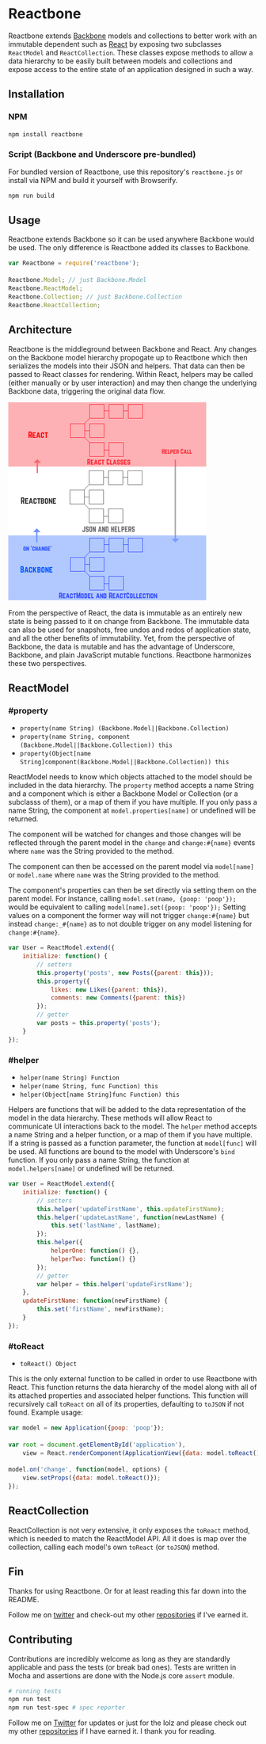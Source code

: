 Reactbone
=========

Reactbone extends [Backbone](http://backbonejs.org/) models and collections to better work with an immutable dependent such as [React](http://facebook.github.io/react/) by exposing two subclasses `ReactModel` and `ReactCollection`. These classes expose methods to allow a data hierarchy to be easily built between models and collections and expose access to the entire state of an application designed in such a way.

## Installation

### NPM 

```bash
npm install reactbone
```

### Script (Backbone and Underscore pre-bundled)
For bundled version of Reactbone, use this repository's `reactbone.js` or install via NPM and build it yourself with Browserify.

```bash
npm run build
```

## Usage

Reactbone extends Backbone so it can be used anywhere Backbone would be used. The only difference is Reactbone added its classes to Backbone.

```javascript
var Reactbone = require('reactbone');

Reactbone.Model; // just Backbone.Model
Reactbone.ReactModel;
Reactbone.Collection; // just Backbone.Collection
Reactbone.ReactCollection; 
```

## Architecture

Reactbone is the middleground between Backbone and React. Any changes on the Backbone model hierarchy propogate up to Reactbone which then serializes the models into their JSON and helpers. That data can then be passed to React classes for rendering. Within React, helpers may be called (either manually or by user interaction) and may then change the underlying Backbone data, triggering the original data flow.

![Dataflow](https://raw.githubusercontent.com/andrejewski/reactbone/master/dataflow.jpg)

From the perspective of React, the data is immutable as an entirely new state is being passed to it on change from Backbone. The immutable data can also be used for snapshots, free undos and redos of application state, and all the other benefits of immutability. Yet, from the perspective of Backbone, the data is mutable and has the advantage of Underscore, Backbone, and plain JavaScript mutable functions. Reactbone harmonizes these two perspectives.

## ReactModel

### #property

- `property(name String) (Backbone.Model||Backbone.Collection)`
- `property(name String, component (Backbone.Model||Backbone.Collection)) this`
- `property(Object[name String]component(Backbone.Model||Backbone.Collection)) this`

ReactModel needs to know which objects attached to the model should be included in the data hierarchy. The `property` method accepts a name String and a component which is either a Backbone Model or Collection (or a subclasss of them), or a map of them if you have multiple. If you only pass a name String, the component at `model.properties[name]` or undefined will be returned.

The component will be watched for changes and those changes will be reflected through the parent model in the `change` and `change:#{name}` events where `name` was the String provided to the method.

The component can then be accessed on the parent model via `model[name]` or `model.name` where `name` was the String provided to the method.

The component's properties can then be set directly via setting them on the parent model. For instance, calling `model.set(name, {poop: 'poop'});` would be equivalent to calling `model[name].set({poop: 'poop'});` Setting values on a component the former way will not trigger `change:#{name}` but instead `change:_#{name}` as to not double trigger on any model listening for `change:#{name}`.

```javascript
var User = ReactModel.extend({
    initialize: function() {
        // setters
        this.property('posts', new Posts({parent: this}));
        this.property({
            likes: new Likes({parent: this}),
            comments: new Comments({parent: this})
        });
        // getter
        var posts = this.property('posts');
    }
});
```


### #helper

- `helper(name String) Function`
- `helper(name String, func Function) this`
- `helper(Object[name String]func Function) this`

Helpers are functions that will be added to the data representation of the model in the data hierarchy. These methods will allow React to communicate UI interactions back to the model. The `helper` method accepts a name String and a helper function, or a map of them if you have multiple. If a string is passed as a function parameter, the function at `model[func]` will be used. All functions are bound to the model with Underscore's `bind` function. If you only pass a name String, the function at `model.helpers[name]` or undefined will be returned.

```javascript
var User = ReactModel.extend({
    initialize: function() {
        // setters
        this.helper('updateFirstName', this.updateFirstName);
        this.helper('updateLastName', function(newLastName) {
            this.set('lastName', lastName);
        });
        this.helper({
            helperOne: function() {},
            helperTwo: function() {}
        });
        // getter
        var helper = this.helper('updateFirstName');
    },
    updateFirstName: function(newFirstName) {
        this.set('firstName', newFirstName);
    }
});
```

### #toReact

- `toReact() Object`

This is the only external function to be called in order to use Reactbone with React. This function returns the data hierarchy of the model along with all of its attached properties and associated helper functions. This function will recursively call `toReact` on all of its properties, defaulting to `toJSON` if not found. Example usage:

```javascript
var model = new Application({poop: 'poop'});

var root = document.getElementById('application'),
    view = React.renderComponent(ApplicationView({data: model.toReact()}), root);
    
model.on('change', function(model, options) {
    view.setProps({data: model.toReact()});
});
```

## ReactCollection

ReactCollection is not very extensive, it only exposes the `toReact` method, which is needed to match the ReactModel API. All it does is map over the collection, calling each model's own `toReact` (or `toJSON`) method.

## Fin

Thanks for using Reactbone. Or for at least reading this far down into the README.

Follow me on [twitter](http://twitter.com/compooter) and check-out my other [repositories](http://github.com/andrejewski) if I've earned it.

## Contributing

Contributions are incredibly welcome as long as they are standardly applicable and pass the tests (or break bad ones). Tests are written in Mocha and assertions are done with the Node.js core `assert` module.

```bash
# running tests
npm run test
npm run test-spec # spec reporter
```

Follow me on [Twitter](https://twitter.com/compooter) for updates or just for the lolz and please check out my other [repositories](https://github.com/andrejewski) if I have earned it. I thank you for reading.
